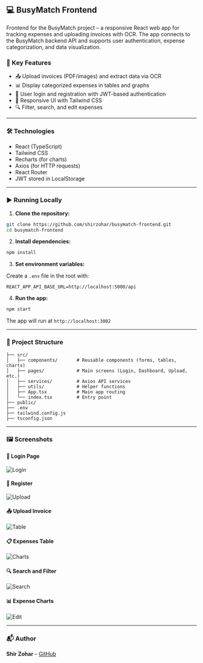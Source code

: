 ## 💻 BusyMatch Frontend

Frontend for the BusyMatch project – a responsive React web app for tracking expenses and uploading invoices with OCR. The app connects to the BusyMatch backend API and supports user authentication, expense categorization, and data visualization.

### 🚀 Key Features

- 📤 Upload invoices (PDF/images) and extract data via OCR
- 📊 Display categorized expenses in tables and graphs
- 🔐 User login and registration with JWT-based authentication
- 🎯 Responsive UI with Tailwind CSS
- 🔍 Filter, search, and edit expenses

---

### 🛠️ Technologies

- React (TypeScript)
- Tailwind CSS
- Recharts (for charts)
- Axios (for HTTP requests)
- React Router
- JWT stored in LocalStorage

---

### ▶️ Running Locally

1. **Clone the repository:**

```bash
git clone https://github.com/shirzohar/busymatch-frontend.git
cd busymatch-frontend
```

2. **Install dependencies:**

```bash
npm install
```

3. **Set environment variables:**

Create a `.env` file in the root with:

```env
REACT_APP_API_BASE_URL=http://localhost:5000/api
```

4. **Run the app:**

```bash
npm start
```

The app will run at `http://localhost:3002`

---

### 📂 Project Structure

```plaintext
├── src/
│   ├── components/       # Reusable components (forms, tables, charts)
│   ├── pages/            # Main screens (Login, Dashboard, Upload, etc.)
│   ├── services/         # Axios API services
│   ├── utils/            # Helper functions
│   ├── App.tsx           # Main app routing
│   └── index.tsx         # Entry point
├── public/
├── .env
├── tailwind.config.js
├── tsconfig.json
```

---

### 🖼️ Screenshots

#### 🔐 Login Page

![Login](public/screenshots/screenshot1.png)

#### 🔐 Register

![Upload](public/screenshots/screenshot2.png)

#### 📤 Upload Invoice

![Table](public/screenshots/screenshot3.png)

#### 📋 Expenses Table

![Charts](public/screenshots/screenshot4.png)

#### 🔍 Search and Filter

![Search](public/screenshots/screenshot5.png)

#### 📊 Expense Charts

![Edit](public/screenshots/screenshot6.png)

---

### 📬 Author

**Shir Zohar** – [GitHub](https://github.com/shirzohar)
